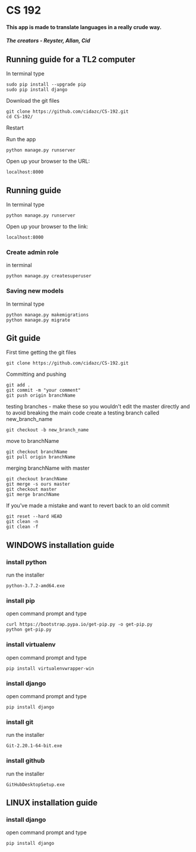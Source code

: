 # CS 192
#### This app  is made to translate languages in a really crude way.
##### The creators - Reyster, Allan, Cid

## Running guide for a TL2 computer

In terminal type
```
sudo pip install --upgrade pip
sudo pip install django
```
Download the git files
```
git clone https://github.com/cidazc/CS-192.git
cd CS-192/
```

Restart

Run the app
```
python manage.py runserver
```

Open up your browser to the URL:
```
localhost:8000
```


## Running guide

In terminal type
```
python manage.py runserver
```

Open up your browser to the link:
```
localhost:8000
```

### Create admin role

in terminal
```
python manage.py createsuperuser
```

### Saving new models

In terminal type
```
python manage.py makemigrations
python manage.py migrate
```


## Git guide

First time getting the git files
```
git clone https://github.com/cidazc/CS-192.git
```

Committing and pushing
```
git add .
git commit -m "your comment"
git push origin branchName
```

testing branches - make these so you wouldn't edit the master directly and to avoid breaking the main code
create a testing branch called new_branch_name
```
git checkout -b new_branch_name
```

move to branchName
```
git checkout branchName
git pull origin branchName
```

merging branchName with master
```
git checkout branchName
git merge -s ours master
git checkout master
git merge branchName
```


If you've made a mistake and want to revert back to an old commit
```
git reset --hard HEAD
git clean -n
git clean -f
```


## WINDOWS installation guide
### install python
run the installer
```
python-3.7.2-amd64.exe
```
### install pip

open command prompt and type
```
curl https://bootstrap.pypa.io/get-pip.py -o get-pip.py
python get-pip.py
```

### install virtualenv
open command prompt and type
```
pip install virtualenvwrapper-win
```
### install django
open command prompt and type
```
pip install django
```
### install git
run the installer
```
Git-2.20.1-64-bit.exe
```
### install github
run the installer
```
GitHubDesktopSetup.exe
```

## LINUX installation guide

### install django
open command prompt and type
```
pip install django
```
